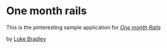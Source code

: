 # One month rails

This is the pinteresting sample application for 
[*One month Rails*](http://onemonthrails.com)

by [Luke Bradley](mailto:lukepbradley@outlook.com)